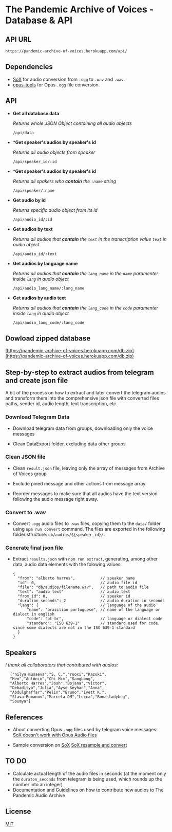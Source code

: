 # The Pandemic Archive of Voices - Database & API

## API URL

`https://pandemic-archive-of-voices.herokuapp.com/api/`

## Dependencies

- [SoX](http://sox.sourceforge.net/) for audio conversion from `.ogg` to `.wav` and `.wav`.
- [opus-tools](https://opus-codec.org/downloads/) for Opus `.ogg` file conversion.

## API

* **Get all database data**

  *Returns whole JSON Object containing all audio objects*  

  `/api/data`

* ***Get speaker's audios by speaker's id**

  *Returns all audio objects from speaker*  

  `/api/speaker_id/:id`

* ***Get speaker's audios by speaker's id**
  
  *Returns all spakers who **contain** the `:name` string*

  `/api/speaker/:name`

* **Get audio by id**

  *Returns specific audio object from its id*  

  `/api/audio_id/:id`

* **Get audios by text**
  
  *Returns all audios that **contain** the `text` in the transcription value `text` in audio object*

  `/api/audio_id/:text`

* **Get audios by language name**
  
  *Returns all audios that **contain** the `lang_name` in the `name` paramenter inside `lang` in audio object*

  `/api/audio_lang_name/:lang_name`

* **Get audios by audio text**
  
  *Returns all audios that **contain** the `lang_code` in the `code` paramenter inside `lang` in audio object*

  `/api/audio_lang_code/:lang_code`


## Dowload zipped database 

[https://pandemic-archive-of-voices.herokuapp.com/db.zip](https://pandemic-archive-of-voices.herokuapp.com/db.zip)

## Step-by-step to extract audios from telegram and create json file

A bit of the process on how to extract and later convert the telegram audios and transform them into the comprehensive json file with converted files paths, sender id, audio length, text transcription, etc.

### Download Telegram Data

- Download telegram data from groups, downloading only the voice messages

- Clean DataExport folder, excluding data other groups

### Clean JSON file

- Clean `result.json` file, leaving only the array of messages from Archive of Voices group

- Exclude pined message and other actions from message array

- Reorder messages to make sure that all audios have the text version following the audio message right away. 

### Convert to .wav

- Convert `.ogg` audio files to `.wav` files, copying them to the `data/` folder using `npm run convert` command. The files are exported in the following folder structure: `db/audios/${speaker_id}/`.

### Generate final json file

- Extract `results.json` with `npm run extract`, generating, among other data, audio data elements with the folowing values:
  ```
  {
    "from": "alberto harres",           // speaker name
    "id": 0,                            // audio file id
    "file": "db/audios/filename.wav",   // path to audio file
    "text": "audio text"                // audio text
    "from_id": 0,                       // speaker id
    "duration_seconds": 2               // audio duration in seconds
    "lang": {                           // language of the audio
        "name": "brazilian portuguese", // name of the language or dialect in english 
        "code": "pt-br",                // language or dialect code
        "standard": "ISO 639-1"         // standard used for code, since some dialects are not in the ISO 639-1 standard
    }
  }
  ```

## Speakers

*I thank all collaborators that contributed with audios:*

```
  ["nilya musaeva","S. C.","ruoxi","Kazuki",
  "Hem","Antônio","Chi Him","Sangbong",
  "Alberto Harres","Josh","Bojana","Victor",
  "Debaditya","Julia","Ayse Seyhan","Anna",
  "Abdulghaffar","Pelin","Bruno","Ivett K.",
  "Slava Romanov","Marcela DM","Lucca","Bonasladybug", 
  "Soumya"]
```


## References

- About converting Opus `.ogg` files used by telegram voice messages: [SoX doesn't work with Opus Audio files](https://stackoverflow.com/questions/22322372/sox-doesnt-work-with-opus-audio-files)

- Sample conversion on [SoX](http://sox.sourceforge.net/) [SoX resample and convert](https://stackoverflow.com/questions/23980283/sox-resample-and-convert)

## TO DO

- Calculate actual length of the audio files in seconds (at the moment only the `duraton_seconds` from telegram is being used, which rounds up the number into an integer)
- Documentation and Guidelines on how to contribute new audios to The Pandemic Audio Archive

## License

[MIT](https://opensource.org/licenses/MIT)
